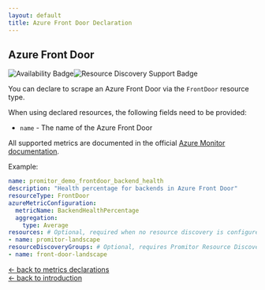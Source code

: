 ```yaml
---
layout: default
title: Azure Front Door Declaration
---
```


## Azure Front Door

![Availability Badge](https://img.shields.io/badge/Available%20Starting-v2.1-green.svg)![Resource Discovery Support Badge](https://img.shields.io/badge/Support%20for%20Resource%20Discovery-Yes-green.svg)

You can declare to scrape an Azure Front Door via the `FrontDoor` resource
type.

When using declared resources, the following fields need to be provided:

- `name` - The name of the Azure Front Door

All supported metrics are documented in the official [Azure Monitor documentation](https://docs.microsoft.com/en-us/azure/azure-monitor/platform/metrics-supported#microsoftnetworkfrontdoors).

Example:

```yaml
name: promitor_demo_frontdoor_backend_health
description: "Health percentage for backends in Azure Front Door"
resourceType: FrontDoor
azureMetricConfiguration:
  metricName: BackendHealthPercentage
  aggregation:
    type: Average
resources: # Optional, required when no resource discovery is configured
- name: promitor-landscape
resourceDiscoveryGroups: # Optional, requires Promitor Resource Discovery agent (https://promitor.io/concepts/how-it-works#using-resource-discovery)
- name: front-door-landscape
```

<!-- markdownlint-disable MD033 -->
[&larr; back to metrics declarations](/configuration/v2.x/metrics)<br />
[&larr; back to introduction](/)
<!-- markdownlint-enable -->
